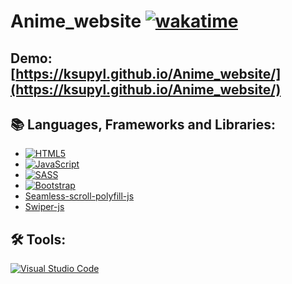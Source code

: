# Anime_website [![wakatime](https://wakatime.com/badge/github/ksupyl/Anime_website.svg)](https://wakatime.com/badge/github/ksupyl/Anime_website)

## **Demo:** [https://ksupyl.github.io/Anime_website/](https://ksupyl.github.io/Anime_website/)
## :books: Languages, Frameworks and Libraries:
- [![HTML5](https://img.shields.io/badge/html5-%23E34F26.svg?style=for-the-badge&logo=html5&logoColor=white)](https://developer.mozilla.org/en-US/docs/Web/HTML)
- [![JavaScript](https://img.shields.io/badge/javascript-%23323330.svg?style=for-the-badge&logo=javascript&logoColor=%23F7DF1E)](https://developer.mozilla.org/en-US/docs/Web/JavaScript)
- [![SASS](https://img.shields.io/badge/SASS-hotpink.svg?style=for-the-badge&logo=SASS&logoColor=white)](https://sass-lang.com)
- [![Bootstrap](https://img.shields.io/badge/bootstrap-%238511FA.svg?style=for-the-badge&logo=bootstrap&logoColor=white)](https://getbootstrap.com)
- [Seamless-scroll-polyfill-js](https://www.npmjs.com/package/seamless-scroll-polyfill)
- [Swiper-js](https://swiperjs.com)


## :hammer_and_wrench: Tools:
[![Visual Studio Code](https://img.shields.io/badge/Visual%20Studio%20Code-0078d7.svg?style=for-the-badge&logo=visual-studio-code&logoColor=white)](https://code.visualstudio.com/)

